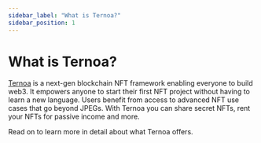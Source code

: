 ```yaml
---
sidebar_label: "What is Ternoa?"
sidebar_position: 1
---
```


# What is Ternoa?

[Ternoa](https://www.ternoa.network/) is a next-gen blockchain NFT framework enabling everyone to build web3. It empowers anyone to start their first NFT project without having to learn a new language. Users benefit from access to advanced NFT use cases that go beyond JPEGs. With Ternoa you can share secret NFTs, rent your NFTs for passive income and more. 

Read on to learn more in detail about what Ternoa offers. 
